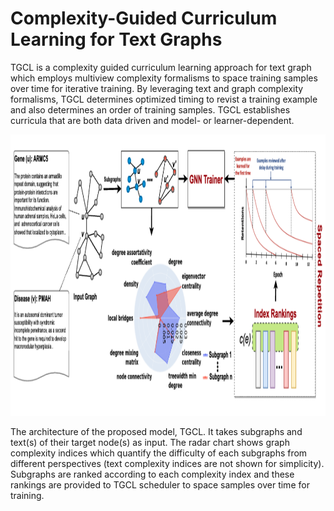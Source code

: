 # Complexity-Guided Curriculum Learning for Text Graphs

TGCL is a complexity guided curriculum learning approach for text graph which employs multiview complexity formalisms to space training samples over time for iterative training. By leveraging text and graph complexity formalisms, TGCL determines optimized timing to revist a training example and also determines an order of training samples. TGCL establishes curricula that are both data driven and model- or learner-dependent.

<p align="center">
<img src="https://github.com/CLU-UML/TGCL/blob/main/tgcl.png" width="900" height="450">
</p>


The architecture of the proposed model, TGCL. It takes subgraphs and text(s) of their target node(s)
as input. The radar chart shows graph complexity indices which quantify the difficulty of each subgraphs from
different perspectives (text complexity indices are not shown for simplicity). Subgraphs are ranked according to
each complexity index and these rankings are provided to TGCL scheduler to space samples over time for training.
